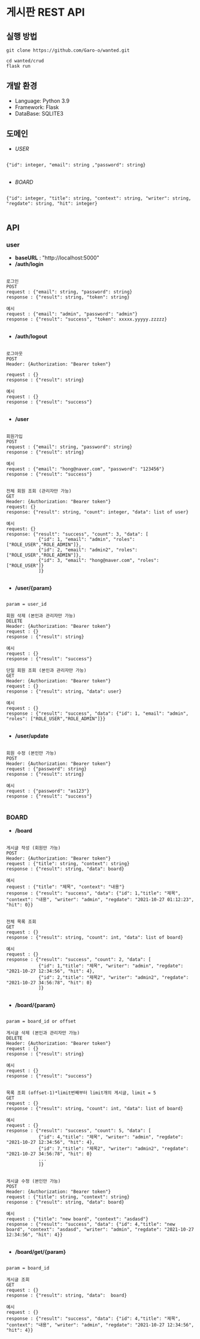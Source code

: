 # 게시판 REST API
## 실행 방법
	git clone https://github.com/Garo-o/wanted.git

	cd wanted/crud
	flask run
	

## 개발 환경
+ Language: Python 3.9
+ Framework: Flask
+ DataBase: SQLITE3

## 도메인
+ *USER*
<pre>
<code>
{"id": integer, "email": string ,"password": string}
</code>
</pre>
+ *BOARD*
<pre>
<code>
{"id": integer, "title": string, "context": string, "writer": string, "regdate": string, "hit": integer}
</code>
</pre>

## API
### user
+ __baseURL__ : "http://localhost:5000"
+ __/auth/login__
<pre>
<code>
로그인
POST
request : {"email": string, "password": string}
response : {"result": string, "token": string}

예시
request : {"email": "admin", "password": "admin"}
response : {"result": "success", "token": xxxxx.yyyyy.zzzzz}
</code>
</pre>

+ __/auth/logout__
<pre>
<code>
로그아웃
POST
Header: {Authorization: "Bearer token"}

request : {}
response : {"result": string}

예시
request : {}
response : {"result": "success"}
</code>
</pre>

+ __/user__
<pre>
<code>
회원가입
POST
request : {"email": string, "password": string}
response : {"result": string}

예시
request : {"email": "hong@naver.com", "password": "123456"}
response : {"result": "success"}


전체 회원 조회 (관리자만 가능)
GET
Header: {Authorization: "Bearer token"}
request: {}
response: {"result": string, "count": integer, "data": list of user}

예시
request: {}
response: {"result": "success", "count": 3, "data": [
			{"id": 1, "email": "admin", "roles": ["ROLE_USER","ROLE_ADMIN"]},
			{"id": 2, "email": "admin2", "roles": ["ROLE_USER","ROLE_ADMIN"]},		
			{"id": 3, "email": "hong@naver.com", "roles": ["ROLE_USER"]}
			]}
</code>
</pre>

+ __/user/{param}__
<pre>
<code>
param = user_id

회원 삭제 (본인과 관리자만 가능)
DELETE 
Header: {Authorization: "Bearer token"}
request : {}
response : {"result": string}

예시
request : {}
response : {"result": "success"}

단일 회원 조회 (본인과 관리자만 가능)
GET
Header: {Authorization: "Bearer token"}
request : {}
response : {"result": string, "data": user}

예시
request : {}
response : {"result": "success", "data": {"id": 1, "email": "admin", "roles": ["ROLE_USER","ROLE_ADMIN"]}}
</code>
</pre>

+ __/user/update__
<pre>
<code>
회원 수정 (본인만 가능)
POST
Header: {Authorization: "Bearer token"}
request : {"password": string}
response : {"result": string}

예시
request : {"password": "as123"}
response : {"result": "success"}
</code>
</pre>

### BOARD
+ __/board__
<pre>
<code>
게시글 작성 (회원만 가능)
POST
Header: {Authorization: "Bearer token"}
request : {"title": string, "context": string}
response : {"result": string, "data": board}

예시
request : {"title": "제목", "context": "내용"}
response : {"result": "success", "data": {"id": 1,"title": "제목", "context": "내용", "writer": "admin", "regdate": "2021-10-27 01:12:23", "hit": 0}}


전체 목록 조회
GET
request : {}
response : {"result": string, "count": int, "data": list of board}

예시
request : {}
response : {"result": "success", "count": 2, "data": [
			{"id": 1,"title": "제목", "writer": "admin", "regdate": "2021-10-27 12:34:56", "hit": 4},
			{"id": 2,"title": "제목2", "writer": "admin2", "regdate": "2021-10-27 34:56:78", "hit": 0}
			]}
</code>
</pre>

+ __/board/{param}__
<pre>
<code>
param = board_id or offset

게시글 삭제 (본인과 관리자만 가능)
DELETE
Header: {Authorization: "Bearer token"}
request : {}
response : {"result": string}

예시
request : {}
response : {"result": "success"}


목록 조회 (offset-1)*limit번째부터 limit개의 게시글, limit = 5
GET
request : {}
response : {"result": string, "count": int, "data": list of board}

예시
request : {}
response : {"result": "success", "count": 5, "data": [
			{"id": 4,"title": "제목", "writer": "admin", "regdate": "2021-10-27 12:34:56", "hit": 4},
			{"id": 7,"title": "제목2", "writer": "admin2", "regdate": "2021-10-27 34:56:78", "hit": 0}
			...
			]}
			

게시글 수정 (본인만 가능)
POST
Header: {Authorization: "Bearer token"}
request : {"title": string, "context": string}
response : {"result": string, "data": board}

예시
request : {"title": "new board", "context": "asdasd"}
response : {"result": "success", "data": {"id": 4,"title": "new board", "context": "asdasd", "writer": "admin", "regdate": "2021-10-27 12:34:56", "hit": 4}}
</code>
</pre>


+ __/board/get/{param}__
<pre>
<code>
param = board_id

게시글 조회
GET
request : {}
response : {"result": string, "data":  board}

예시
request : {}
response : {"result": "success", "data": {"id": 4,"title": "제목", "context": "내용", "writer": "admin", "regdate": "2021-10-27 12:34:56", "hit": 4}}
</code>
</pre>


